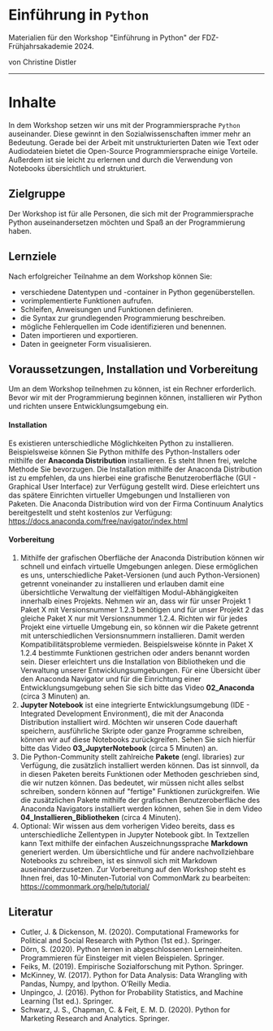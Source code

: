 # Einführung in `Python`

Materialien für den Workshop "Einführung in Python" der FDZ-Frühjahrsakademie 2024.

von Christine Distler

---

# Inhalte

In dem Workshop setzen wir uns mit der Programmiersprache `Python` auseinander. Diese gewinnt in den Sozialwissenschaften immer mehr an Bedeutung. Gerade bei der Arbeit mit unstrukturierten Daten wie Text oder Audiodateien bietet die Open-Source Programmiersprache einige Vorteile. Außerdem ist sie leicht zu erlernen und durch die Verwendung von Notebooks übersichtlich und strukturiert. 


## Zielgruppe

Der Workshop ist für alle Personen, die sich mit der Programmiersprache Python auseinandersetzen möchten und Spaß an der Programmierung haben. 
 
## Lernziele

Nach erfolgreicher Teilnahme an dem Workshop können Sie: 
-  verschiedene Datentypen und -container in Python gegenüberstellen.
-  vorimplementierte Funktionen aufrufen.
-  Schleifen, Anweisungen und Funktionen definieren.
-  die Syntax zur grundlegenden Programmierung beschreiben.
-  mögliche Fehlerquellen im Code identifizieren und benennen.
-  Daten importieren und exportieren.
-  Daten in geeigneter Form visualisieren.

## Voraussetzungen, Installation und Vorbereitung

Um an dem Workshop teilnehmen zu können, ist ein Rechner erforderlich. Bevor wir mit der Programmierung beginnen können, installieren wir Python und richten unsere Entwicklungsumgebung ein.

#### Installation
Es existieren unterschiedliche Möglichkeiten Python zu installieren. Beispielsweise können Sie Python mithilfe des Python-Installers oder mithilfe der **Anaconda Distribution** installieren. Es steht Ihnen frei, welche Methode Sie bevorzugen. Die Installation mithilfe der Anaconda Distribution ist zu empfehlen, da uns hierbei eine grafische Benutzeroberfläche (GUI - Graphical User Interface) zur Verfügung gestellt wird. Diese erleichtert uns das spätere Einrichten virtueller Umgebungen und Installieren von Paketen. Die Anaconda Distribution wird von der Firma Continuum Analytics bereitgestellt und steht kostenlos zur Verfügung: https://docs.anaconda.com/free/navigator/index.html

#### Vorbereitung
1. Mithilfe der grafischen Oberfläche der Anaconda Distribution können wir schnell und einfach virtuelle Umgebungen anlegen. Diese ermöglichen es uns, unterschiedliche Paket-Versionen (und auch Python-Versionen) getrennt voneinander zu installieren und erlauben damit eine übersichtliche Verwaltung der vielfältigen Modul-Abhängigkeiten innerhalb eines Projekts.
   Nehmen wir an, dass wir für unser Projekt 1 Paket X mit Versionsnummer 1.2.3 benötigen und für unser Projekt 2 das gleiche Paket X nur mit Versionsnummer 1.2.4. Richten wir für jedes Projekt eine virtuelle Umgebung ein, so können wir die Pakete getrennt mit unterschiedlichen Versionsnummern installieren. Damit werden Kompatibilitätsprobleme vermieden. Beispielsweise könnte in Paket X 1.2.4 bestimmte Funktionen gestrichen oder anders benannt worden sein. Dieser erleichtert uns die Installation von Bibliotheken und die Verwaltung unserer Entwicklungsumgebungen.
   Für eine Übersicht über den Anaconda Navigator und für die Einrichtung einer Entwicklungsumgebung sehen Sie sich bitte das Video **02_Anaconda** (circa 3 Minuten) an.
3. **Jupyter Notebook** ist eine integrierte Entwicklungsumgebung (IDE - Integrated Development Environment), die mit der Anaconda Distribution installiert wird. Möchten wir unseren Code dauerhaft speichern, ausführliche Skripte oder ganze Programme schreiben, können wir auf diese Notebooks zurückgreifen. Sehen Sie sich hierfür bitte das Video **03_JupyterNotebook** (circa 5 Minuten) an. 
4. Die Python-Community stellt zahlreiche **Pakete** (engl. libraries) zur Verfügung, die zusätzlich installiert werden können. Das ist sinnvoll, da in diesen Paketen bereits Funktionen oder Methoden geschrieben sind, die wir nutzen können. Das bedeutet, wir müssen nicht alles selbst schreiben, sondern können auf "fertige" Funktionen zurückgreifen.
Wie die zusätzlichen Pakete mithilfe der grafischen Benutzeroberfläche des Anaconda Navigators installiert werden können, sehen Sie in dem Video **04_Installieren_Bibliotheken** (circa 4 Minuten). 
5. Optional: Wir wissen aus dem vorherigen Video bereits, dass es unterschiedliche Zellentypen in Jupyter Notebook gibt. In Textzellen kann Text mithilfe der einfachen Auszeichnungssprache **Markdown** generiert werden. Um übersichtliche und für andere nachvollziehbare Notebooks zu schreiben, ist es sinnvoll sich mit Markdown auseinanderzusetzen. Zur Vorbereitung auf den Workshop steht es Ihnen frei, das 10-Minuten-Tutorial von CommonMark zu bearbeiten: https://commonmark.org/help/tutorial/

## Literatur
- Cutler, J. & Dickenson, M. (2020). Computational Frameworks for Political and Social Research with Python (1st ed.). Springer.
- Dörn, S. (2020). Python lernen in abgeschlossenen Lerneinheiten. Programmieren für Einsteiger mit vielen Beispielen. Springer.
- Feiks, M. (2019). Empirische Sozialforschung mit Python. Springer.
- McKinney, W. (2017). Python for Data Analysis: Data Wrangling with Pandas, Numpy, and Ipython. O’Reilly Media.
- Unpingco, J. (2016). Python for Probability Statistics, and Machine Learning (1st ed.). Springer.
- Schwarz, J. S., Chapman, C. & Feit, E. M. D. (2020). Python for Marketing Research and Analytics. Springer.
